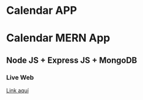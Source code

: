 # Calendar APP

# Calendar MERN App
## Node JS + Express JS + MongoDB

### Live Web
<a href="https://mern-calendar-app-v1.herokuapp.com/auth/login" target="_blank">Link aquí</a>